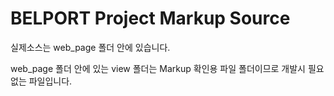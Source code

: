 BELPORT Project Markup Source
========================================================================================================================

실제소스는 web_page 폴더 안에 있습니다.

web_page 폴더 안에 있는 view 폴더는 Markup 확인용 파일 폴더이므로 개발시 필요 없는 파일입니다. 
